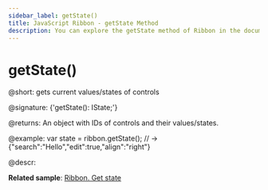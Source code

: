 ```yaml
---
sidebar_label: getState()
title: JavaScript Ribbon - getState Method 
description: You can explore the getState method of Ribbon in the documentation of the DHTMLX JavaScript UI library. Browse developer guides and API reference, try out code examples and live demos, and download a free 30-day evaluation version of DHTMLX Suite 7.
---
```


# getState()

@short: gets current values/states of controls

@signature: {'getState(): IState;'}

@returns:
An object with IDs of controls and their values/states.

@example:
var state = ribbon.getState(); // -> {"search":"Hello","edit":true,"align":"right"}

@descr:

**Related sample**: [Ribbon. Get state](https://snippet.dhtmlx.com/coei9fys)

[comment]: # (@related: ribbon/operating_ribbon.md#settinggetting-values-and-states)
